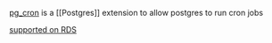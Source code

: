 [pg_cron](https://github.com/citusdata/pg_cron) is a [[Postgres]] extension to allow postgres to run cron jobs

[supported on RDS](https://aws.amazon.com/about-aws/whats-new/2021/01/amazon-rds-postgresql-supports-pg-cron-extension-scheduling-database-jobs/)